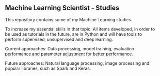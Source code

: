 ## Machine Learning Scientist - Studies

This repository contains some of my Machine Learning studies.

To increase my essential skills in that topic. All items developed, in order to be used as tutorials in the future, are in Python and will have tools to perform supervised, unsupervised and deep learning.

Current approaches: Data processing, model training, evaluation performance and parameter adjustment for better performance.

Future approaches: Natural language processing, image processing and popular libraries, such as Spark and Keras.